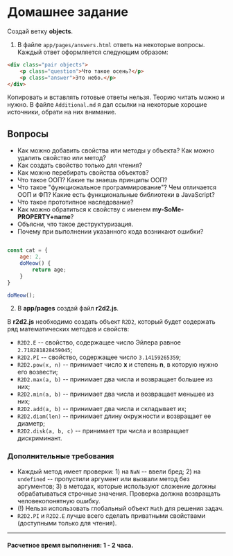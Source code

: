 # Домашнее задание

Создай ветку __objects__. 

1. В файле `app/pages/answers.html` ответь на некоторые вопросы. Каждый ответ оформляется следующим образом:

```html
<div class="pair objects">
	<p class="question">Что такое осень?</p>
	<p class="answer">Это небо.</p>
</div>
``` 

Копировать и вставлять готовые ответы нельзя. Теорию читать можно и нужно. В файле `Additional.md` я дал ссылки на некоторые хорошие источники, обрати на них внимание.

## Вопросы

* Как можно добавить свойства или методы у объекта? Как можно удалить свойство или метод?
* Как создать свойство только для чтения?
* Как можно перебирать свойства объектов?
* Что такое ООП? Какие ты знаешь принципы ООП?
* Что такое "функциональное программирование"? Чем отличается ООП и ФП? Какие есть функциональные библиотеки в JavaScript?
* Что такое прототипное наследование?
* Как можно обратиться к свойству с именем __my-SoMe-PROPERTY+name__?
* Объясни, что такое деструктуризация.
* Почему при выполнении указанного кода возникают ошибки?

```javascript

const cat = {
	age: 2,
	doMeow() {
		return age;
	}
}

doMeow();

```

2. В __app/pages__ создай файл __r2d2.js__.

В __r2d2.js__ необходимо создать объект `R2D2`, который будет содержать ряд математических методов и свойств:

* `R2D2.E` -- свойство, содержащее число Эйлера равное `2.718281828459045`;
* `R2D2.PI` -- свойство, содержащее число `3.14159265359`;
* `R2D2.pow(x, n)` -- принимает число __x__ и степень __n__, в которую нужно его возвести;
* `R2D2.max(a, b)` -- принимает два числа и возвращает большее из них;
* `R2D2.min(a, b)` -- принимает два числа и возвращает меньшее из них;
* `R2D2.add(a, b)` -- принимает два числа и складывает их;
* `R2D2.diam(len)` -- принимает длину окружности и возвращает ее диаметр;
* `R2D2.disk(a, b, c)` -- принимает три числа и возвращает дискриминант.

### Дополнительные требования
* Каждый метод имеет проверки: 1) на `NaN` -- ввели бред; 2) на `undefined` -- пропустили аргумент или вызвали метод без аргументов; 3) в методах, которые используют сложение должны обрабатываться строчные значения. Проверка должна возвращать человекопонятную ошибку.
* (!) Нельзя использовать глобальный объект `Math` для решения задач.
* `R2D2.PI` и `R2D2.E` лучше всего сделать приватными свойствами (доступными только для чтения).

---

#### Расчетное время выполнения: 1 - 2 часа.